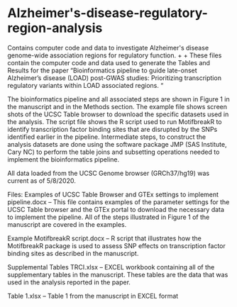 # Alzheimer's-disease-regulatory-region-analysis
Contains computer code and data to investigate Alzheimer's disease genome-wide association regions for regulatory function.
+
+
These files contain the computer code and data used to generate the Tables and Results for the paper “Bioinformatics pipeline to guide late-onset Alzheimer’s disease (LOAD) post-GWAS studies: Prioritizing transcription regulatory variants within LOAD associated regions. “

The bioinformatics pipeline and all associated steps are shown in Figure 1 in the manuscript and in the Methods section.  The example file shows screen shots of the UCSC Table browser to download the specific datasets used in the analysis.  The script file shows the R script used to run MotifbreakR to identify transcription factor binding sites that are disrupted by the SNPs identified earlier in the pipeline.  Intermediate steps, to construct the analysis datasets are done using the software package JMP (SAS Institute, Cary NC) to perform the table joins and subsetting operations needed to implement the bioinformatics pipeline.

All data loaded from the UCSC Genome browser (GRCh37/hg19) was current as of 5/8/2020.

Files:
Examples of UCSC Table Browser and GTEx settings to implement pipeline.docx – This file contains examples of the parameter settings for the UCSC Table browser and the GTEx portal to download the necessary data to implement the pipeline.  All of the steps illustrated in Figure 1 of the manuscript are covered in the examples.

Example MotifbreakR script.docx – R script that illustrates how the MotifbreakR package is used to assess SNP effects on transcription factor binding sites as described in the manuscript.

Supplemental Tables TRCI.xlsx – EXCEL workbook containing all of the supplementary tables in the manuscript.  These tables are the data that was used in the analysis reported in the paper.

Table 1.xlsx – Table 1 from the manuscript in EXCEL format 
